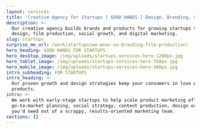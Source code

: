```yaml
---
layout: services
title: 'Creative Agency for Startups | GOOD HANDS | Design, Branding, Strategy'
description: >-
  Our creative agency builds brands and products for growing startups through
  design, film production, social growth, and digital marketing.
slug: startups
surprise_me_url: /work/startups/we-wear-us-branding-film-production/
hero_heading: GOOD HANDS FOR STARTUPS
hero_desktop_image: /img/uploads/startups-services-hero-1280px.jpg
hero_tablet_image: /img/uploads/startups-services-hero-768px.jpg
hero_mobile_image: /img/uploads/startups-services-hero-360px.jpg
intro_subheading: FOR STARTUPS
intro_heading: >-
  Our proven growth and design strategies keep your consumers in love with your
  products.
intro: >-
  We work with early-stage startups to help scale product marketing efforts,
  go-to-market planning, social strategy, content production, design or anything
  you'd need out of a scrappy, results-oriented marketing team.
sections: []
---
```



